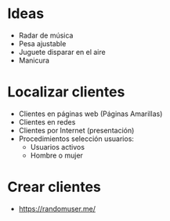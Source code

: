 # Ideas
- Radar de música
- Pesa ajustable
- Juguete disparar en el aire
- Manicura

# Localizar clientes
- Clientes en páginas web (Páginas Amarillas)
- Clientes en redes
- Clientes por Internet (presentación)
- Procedimientos selección usuarios:
  - Usuarios activos
  - Hombre o mujer

# Crear clientes
- https://randomuser.me/
